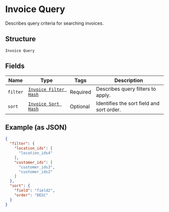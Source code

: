 
# Invoice Query

Describes query criteria for searching invoices.

## Structure

`Invoice Query`

## Fields

| Name | Type | Tags | Description |
|  --- | --- | --- | --- |
| `filter` | [`Invoice Filter Hash`](../../doc/models/invoice-filter.md) | Required | Describes query filters to apply. |
| `sort` | [`Invoice Sort Hash`](../../doc/models/invoice-sort.md) | Optional | Identifies the sort field and sort order. |

## Example (as JSON)

```json
{
  "filter": {
    "location_ids": [
      "location_ids4"
    ],
    "customer_ids": [
      "customer_ids3",
      "customer_ids2"
    ]
  },
  "sort": {
    "field": "field2",
    "order": "DESC"
  }
}
```

